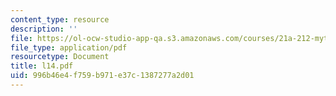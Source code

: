 ```yaml
---
content_type: resource
description: ''
file: https://ol-ocw-studio-app-qa.s3.amazonaws.com/courses/21a-212-myth-ritual-and-symbolism-spring-2004/996b46e4f759b971e37c1387277a2d01_l14.pdf
file_type: application/pdf
resourcetype: Document
title: l14.pdf
uid: 996b46e4-f759-b971-e37c-1387277a2d01
---
```

